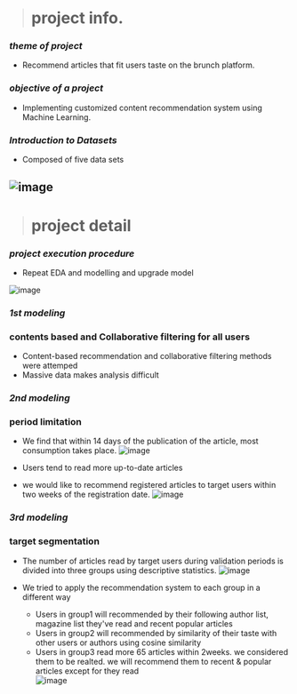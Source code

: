 ># project info.
### *theme of project*
- Recommend articles that fit users taste on the brunch platform.

### *objective of a project*
- Implementing customized content recommendation system using Machine Learning.

### *Introduction to Datasets*
- Composed of five data sets

![image](https://user-images.githubusercontent.com/67793544/99050458-73744f80-25db-11eb-8b2e-d2048c17b560.png)
---
># project detail
### *project execution procedure*
- Repeat EDA and modelling and upgrade model

![image](https://user-images.githubusercontent.com/67793544/99053243-42484f00-25dc-11eb-8b86-086df3ee3255.png)

### *1st modeling* 
### contents based and Collaborative filtering for all users
- Content-based recommendation and collaborative filtering methods were attemped
- Massive data makes analysis difficult

### *2nd modeling*
### period limitation
- We find that within 14 days of the publication of the article, most consumption takes place.
![image](https://user-images.githubusercontent.com/67793544/99056115-2db88680-25dd-11eb-88dc-ddceabd6c51a.png)

- Users tend to read more up-to-date articles
- we would like to recommend registered articles to target users within two weeks of the registration date.
![image](https://user-images.githubusercontent.com/67793544/99056624-ec74a680-25dd-11eb-9dfb-a1252c81d16a.png)

### *3rd modeling*
### target segmentation
- The number of articles read by target users during validation periods is divided into three groups using descriptive statistics.
![image](https://user-images.githubusercontent.com/67793544/99057742-8e48c300-25df-11eb-84e7-9d412f52f67f.png)

- We tried to apply the recommendation system to each group in a different way   
  - Users in group1 will recommended by their following author list, magazine list they've read and recent popular articles   
  - Users in group2 will recommended by similarity of their taste with other users or authors using cosine similarity   
  - Users in group3 read more 65 articles within 2weeks. we considered them to be realted. we will recommend them to recent & popular articles except for they read   
![image](https://user-images.githubusercontent.com/67793544/99058061-00210c80-25e0-11eb-97f4-e789dbcb8063.png)

